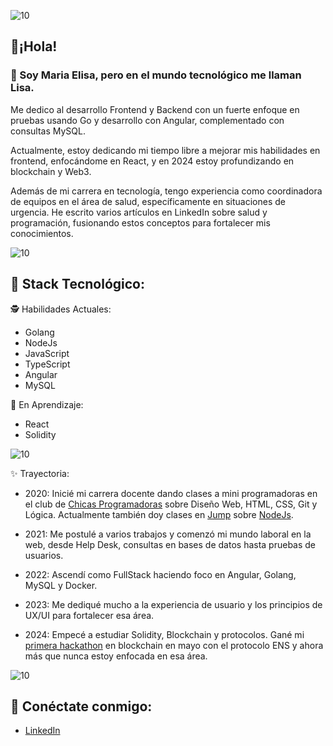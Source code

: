 ![10](https://user-images.githubusercontent.com/55170175/114474409-87dd6800-9bcc-11eb-9ca0-538bd30ae29b.png)

## 🖤¡Hola! 
### 👋 Soy Maria Elisa, pero en el mundo tecnológico me llaman Lisa.

Me dedico al desarrollo Frontend y Backend con un fuerte enfoque en pruebas usando Go y desarrollo con Angular, complementado con consultas MySQL.

Actualmente, estoy dedicando mi tiempo libre a mejorar mis habilidades en frontend, enfocándome en React, y en 2024 estoy profundizando en blockchain y Web3.

 Además de mi carrera en tecnología, tengo experiencia como coordinadora de equipos en el área de salud, específicamente en situaciones de urgencia. He escrito varios artículos en LinkedIn sobre salud y programación, fusionando estos conceptos para fortalecer mis conocimientos.

![10](https://user-images.githubusercontent.com/55170175/114474409-87dd6800-9bcc-11eb-9ca0-538bd30ae29b.png)

## 🖤 Stack Tecnológico:
🕵️ Habilidades Actuales:
- Golang
- NodeJs
- JavaScript
- TypeScript
- Angular
- MySQL

🚀 En Aprendizaje:
- React
- Solidity

![10](https://user-images.githubusercontent.com/55170175/114474409-87dd6800-9bcc-11eb-9ca0-538bd30ae29b.png)

✨ Trayectoria:

- 2020: Inicié mi carrera docente dando clases a mini programadoras en el club de [Chicas Programadoras](http://www.chicasprogramadoras.club/) sobre Diseño Web, HTML, CSS, Git y Lógica. Actualmente también doy clases en [Jump](https://www.jumpedu.org/) sobre [NodeJs](https://github.com/mariaelisaaraya/tareasIngeniasAlumnas).

- 2021: Me postulé a varios trabajos y comenzó mi mundo laboral en la web, desde Help Desk, consultas en bases de datos hasta pruebas de usuarios.

- 2022: Ascendí como FullStack haciendo foco en Angular, Golang, MySQL y Docker.

- 2023: Me dediqué mucho a la experiencia de usuario y los principios de UX/UI para fortalecer esa área.

- 2024: Empecé a estudiar Solidity, Blockchain y protocolos. Gané mi [primera hackathon](https://github.com/mariaelisaaraya/web3wonderwomen) en blockchain en mayo con el protocolo ENS y ahora más que nunca estoy enfocada en esa área.

![10](https://user-images.githubusercontent.com/55170175/114474409-87dd6800-9bcc-11eb-9ca0-538bd30ae29b.png)


## 🖤 Conéctate conmigo: 
*  [LinkedIn](https://www.linkedin.com/in/arayamariaelisa/)


